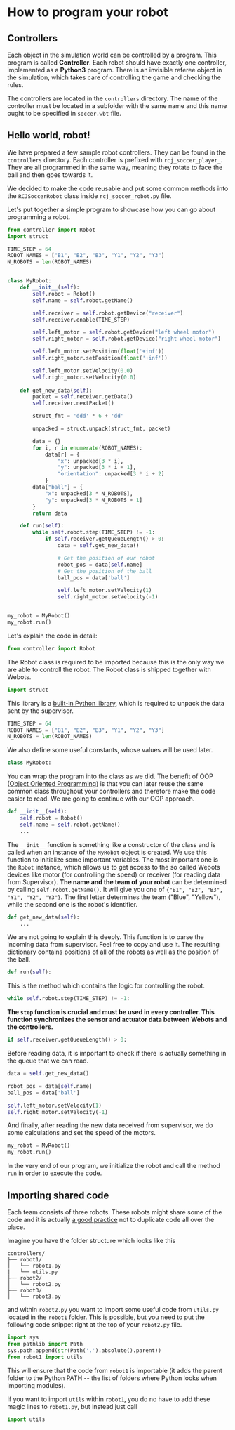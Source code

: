 # How to program your robot

## Controllers

Each object in the simulation world can be controlled by a program.
This program is called **Controller**. Each robot should have exactly
one controller, implemented as a **Python3** program. There is an invisible referee object in the simulation,
which takes care of controlling the game and checking the rules.

The controllers are located in the `controllers` directory. The name of the controller
must be located in a subfolder with the same name and this name ought to be specified
in `soccer.wbt` file.

## Hello world, robot!

We have prepared a few sample robot controllers. They can be found in the `controllers`
directory. Each controller is prefixed with `rcj_soccer_player_`. They are all programmed in the same way,
meaning they rotate to face the ball and then goes towards it.

We decided to make the code reusable and put some common methods into
the `RCJSoccerRobot` class inside `rcj_soccer_robot.py` file.

Let's put together a simple program to showcase how you can go about programming a robot.

```python
from controller import Robot
import struct

TIME_STEP = 64
ROBOT_NAMES = ["B1", "B2", "B3", "Y1", "Y2", "Y3"]
N_ROBOTS = len(ROBOT_NAMES)


class MyRobot:
    def __init__(self):
        self.robot = Robot()
        self.name = self.robot.getName()

        self.receiver = self.robot.getDevice("receiver")
        self.receiver.enable(TIME_STEP)

        self.left_motor = self.robot.getDevice("left wheel motor")
        self.right_motor = self.robot.getDevice("right wheel motor")

        self.left_motor.setPosition(float('+inf'))
        self.right_motor.setPosition(float('+inf'))

        self.left_motor.setVelocity(0.0)
        self.right_motor.setVelocity(0.0)
    
    def get_new_data(self):
        packet = self.receiver.getData()
        self.receiver.nextPacket()

        struct_fmt = 'ddd' * 6 + 'dd'

        unpacked = struct.unpack(struct_fmt, packet)

        data = {}
        for i, r in enumerate(ROBOT_NAMES):
            data[r] = {
                "x": unpacked[3 * i],
                "y": unpacked[3 * i + 1],
                "orientation": unpacked[3 * i + 2]
            }
        data["ball"] = {
            "x": unpacked[3 * N_ROBOTS],
            "y": unpacked[3 * N_ROBOTS + 1]
        }
        return data

    def run(self):
        while self.robot.step(TIME_STEP) != -1:
            if self.receiver.getQueueLength() > 0:
                data = self.get_new_data()

                # Get the position of our robot
                robot_pos = data[self.name]
                # Get the position of the ball
                ball_pos = data['ball']

                self.left_motor.setVelocity(1)
                self.right_motor.setVelocity(-1)


my_robot = MyRobot()
my_robot.run()
```

Let's explain the code in detail:

```python
from controller import Robot
```

The Robot class is required to be imported because this is the only way we are able
to controll the robot. The Robot class is shipped together with Webots.

```python
import struct
```

This library is a [built-in Python library](https://docs.python.org/3/library/struct.html), which is required to unpack the data sent by
the supervisor.

```python
TIME_STEP = 64
ROBOT_NAMES = ["B1", "B2", "B3", "Y1", "Y2", "Y3"]
N_ROBOTS = len(ROBOT_NAMES)
```

We also define some useful constants, whose values will be used later.

```python
class MyRobot:
```

You can wrap the program into the class as we did. The benefit of OOP
([Object Oriented Programming](https://realpython.com/python3-object-oriented-programming/)) is that you can later reuse the same common class
throughout your controllers and therefore make the code easier to read. We are
going to continue with our OOP approach.

```python
def __init__(self):
    self.robot = Robot()
    self.name = self.robot.getName()
    ...
```

The `__init__` function is something like a constructor of the class and is called when an instance of the `MyRobot` object
is created. We use this function to initialize some important variables. The most important one
is the `Robot` instance, which allows us to get access to the so called Webots devices
like motor (for controlling the speed) or receiver (for reading data from Supervisor).
**The name and the team of your robot** can be determined by calling `self.robot.getName()`.
It will give you one of `{"B1", "B2", "B3", "Y1", "Y2", "Y3"}`. The first letter determines
the team ("Blue", "Yellow"), while the second one is the robot's identifier.

```python
def get_new_data(self):
    ...
``` 

We are not going to explain this deeply. This function is to parse the incoming
data from supervisor. Feel free to copy and use it. The resulting dictionary
contains positions of all of the robots as well as the position of the ball.

```python
def run(self):
```

This is the method which contains the logic for controlling the robot.

```python
while self.robot.step(TIME_STEP) != -1:
```

**The `step` function is crucial and must be used in every controller.
This function synchronizes the sensor and actuator data between Webots and the controllers.**


```python
if self.receiver.getQueueLength() > 0:
```

Before reading data, it is important to check if there is actually something
in the queue that we can read.

```python
data = self.get_new_data()

robot_pos = data[self.name]
ball_pos = data['ball']

self.left_motor.setVelocity(1)
self.right_motor.setVelocity(-1)
```

And finally, after reading the new data received from supervisor, we do some calculations
and set the speed of the motors.

```python
my_robot = MyRobot()
my_robot.run()
```

In the very end of our program, we initialize the robot and call the method `run`
in order to execute the code.


## Importing shared code

Each team consists of three robots. These robots might share some of the code
and it is  actually [a good practice](https://en.wikipedia.org/wiki/Don%27t_repeat_yourself) not to duplicate code all over the place.

Imagine you have the folder structure which looks like this

```
controllers/
├── robot1/
│   └── robot1.py
|   └── utils.py
├── robot2/
│   └── robot2.py
├── robot3/
│   └── robot3.py
```

and within `robot2.py` you want to import some useful code from `utils.py`
located in the `robot1` folder. This is possible, but you need to put the following code snippet right at the 
top of your `robot2.py` file.

```python
import sys
from pathlib import Path
sys.path.append(str(Path('.').absolute().parent))
from robot1 import utils
``` 

This will ensure that the code from `robot1` is importable (it adds the parent folder
to the Python PATH -- the list of folders where Python looks when importing modules).

If you want to import `utils` within `robot1`, you do no have to add these
magic lines to `robot1.py`, but instead just call

```python
import utils
```

